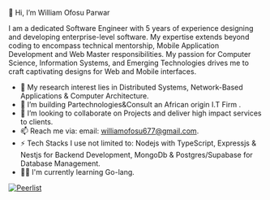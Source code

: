  👋 Hi, I’m William Ofosu Parwar
 
 I am a dedicated Software Engineer with 5 years of experience designing and developing enterprise-level software.
My expertise extends beyond coding to encompass technical mentorship, Mobile Application Development and Web Master responsibilities. My passion for Computer Science, Information Systems, and Emerging Technologies drives me to craft captivating designs for Web and Mobile interfaces.

- 👀 My research interest lies in Distributed Systems, Network-Based Applications & Computer Architecture.
- 🌱 I’m building Partechnologies&Consult an African origin I.T Firm .
- 💞️ I’m looking to collaborate on Projects and deliver high impact services to clients.
- 📫 Reach me via: email: williamofosu677@gmail.com.
- ⚡ Tech Stacks I use not limited to: Nodejs with TypeScript, Expressjs & Nestjs for Backend Development, MongoDb & Postgres/Supabase for Database Management.
- 🧠🫣 I'm currently learning Go-lang.

[![Peerlist](https://github-readme-badge.peerlist.io/api/williamoo?style=social)](https://peerlist.io/williamoo) 
<!---
1253William/1253William is a ✨ special ✨ repository because its `README.md` (this file) appears on your GitHub profile.
You can click the Preview link to take a look at your changes.
--->
